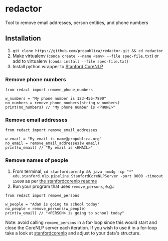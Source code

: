 # redactor
Tool to remove email addresses, person entities, and phone numbers

## Installation
1. `git clone https://github.com/propublica/redactor.git && cd redactor`
2. Make virtualenv (`conda create --name <env> --file spec-file.txt`) or add to virtualenv (`conda install --file spec-file.txt`)
3. Install python wrapper to [Stanford CoreNLP](https://github.com/stanfordnlp/CoreNLP)
  
### Remove phone numbers
```
from redact import remove_phone_numbers

w_numbers = "My phone number is 123-456-7890"
no_numbers = remove_phone_numbers(string_w_numbers)
print(no_numbers) // "My phone number is <PHONE>"
```

### Remove email addresses

```
from redact import remove_email_addresses

w_email = "My email is name@propublica.org"
no_email = remove_email_addresses(w_email)
print(w_email) // "My email is <EMAIL>"
```

### Remove names of people

1. From terminal, `cd stanfordcorenlp && java -mx4g -cp "*" edu.stanford.nlp.pipeline.StanfordCoreNLPServer -port 9000 -timeout 15000` as per [the stanfordcorenlp readme](https://github.com/stanfordnlp/CoreNLP)
2. Run your program that uses `remove_persons`, e.g.:
```
from redact import remove_persons

w_people = "Adam is going to school today"
no_people = remove_persons(w_people)
print(w_email) // "<PERSON> is going to school today"
```
Note: avoid calling `remove_persons` in a for-loop since this would start and close the CoreNLP server each iteration. If you wish to use it in a for-loop take a look at [stanfordcorenlp](https://github.com/stanfordnlp/CoreNLP) and adjust to your data's structure. 
